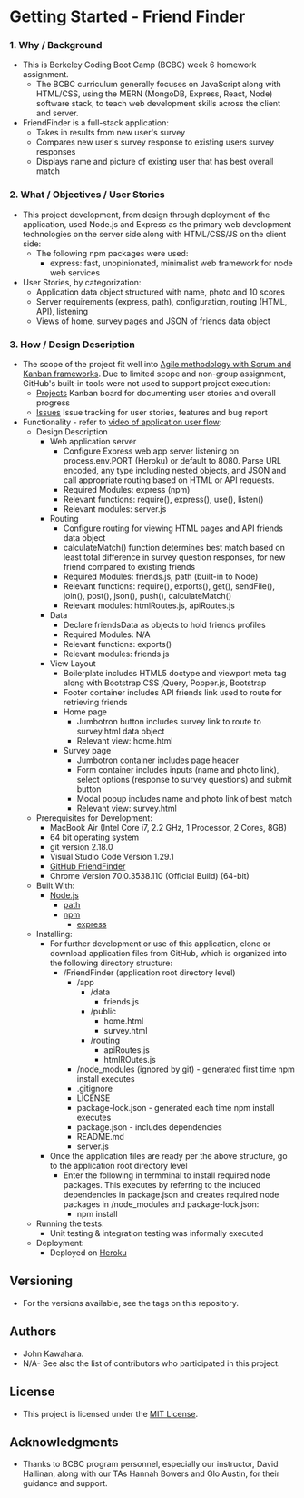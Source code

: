 # Getting Started - Friend Finder
### 1. Why / Background
  * This is Berkeley Coding Boot Camp (BCBC) week 6 homework assignment.
    * The BCBC curriculum generally focuses on JavaScript along with HTML/CSS, using the MERN (MongoDB, Express, React, Node) software stack, to teach web development skills across the client and server. 
  * FriendFinder is a full-stack application:
    * Takes in results from new user's survey
    * Compares new user's survey response to existing users survey responses 
    * Displays name and picture of existing user that has best overall match
 ### 2. What / Objectives / User Stories
  * This project development, from design through deployment of the application, used Node.js and Express as the primary web development technologies on the server side along with HTML/CSS/JS on the client side:
    * The following npm packages were used:
      * express: fast, unopinionated, minimalist web framework for node web services
  * User Stories, by categorization:
    * Application data object structured with name, photo and 10 scores
    * Server requirements (express, path), configuration, routing (HTML, API), listening
    * Views of home, survey pages and JSON of friends data object
 ### 3. How / Design Description
  * The scope of the project fit well into [Agile methodology with Scrum and Kanban frameworks](https://en.wikipedia.org/wiki/Agile_software_development). Due to limited scope and non-group assignment, GitHub's built-in tools were not used to support project execution:
    * [Projects](https://github.com/jkawahara/bamazon-cl/projects) Kanban board for documenting user stories and overall progress
    * [Issues](https://github.com/jkawahara/bamazon-cl/issues) Issue tracking for user stories, features and bug report
  * Functionality - refer to [video of application user flow](https://drive.google.com/open?id=1DEAWLvp-Pw_Qkdidk0QRRQQiEyQG0qUq):
    * Design Description
      * Web application server
        * Configure Express web app server listening on process.env.PORT (Heroku) or default to 8080. Parse URL encoded, any type including nested objects, and JSON and call appropriate routing based on HTML or API requests.
        * Required Modules: express (npm)
        * Relevant functions: require(), express(), use(), listen() 
        * Relevant modules: server.js
      * Routing
        * Configure routing for viewing HTML pages and API friends data object
        * calculateMatch() function determines best match based on least total difference in survey question responses, for new friend compared to existing friends 
        * Required Modules: friends.js, path (built-in to Node)
        * Relevant functions: require(), exports(), get(), sendFile(), join(), post(), json(), push(), calculateMatch()
        * Relevant modules: htmlRoutes.js, apiRoutes.js
      * Data
        * Declare friendsData as objects to hold friends profiles
        * Required Modules: N/A
        * Relevant functions: exports()
        * Relevant modules: friends.js
      * View Layout
        * Boilerplate includes HTML5 doctype and viewport meta tag along with Bootstrap CSS jQuery, Popper.js, Bootstrap
        * Footer container includes API friends link used to route for retrieving friends 
        * Home page
          * Jumbotron button includes survey link to route to survey.html
          data object
          * Relevant view: home.html
        * Survey page
          * Jumbotron container includes page header
          * Form container includes inputs (name and photo link), select options (response to survey questions) and submit button
          * Modal popup includes name and photo link of best match
          * Relevant view: survey.html
    * Prerequisites for Development:
      * MacBook Air (Intel Core i7, 2.2 GHz, 1 Processor, 2 Cores, 8GB)
      * 64 bit operating system 
      * git version 2.18.0
      * Visual Studio Code Version 1.29.1
      * [GitHub FriendFinder](https://github.com/jkawahara/FriendFinder)
      * Chrome Version 70.0.3538.110 (Official Build) (64-bit)
    * Built With:
      * [Node.js](https://nodejs.org/docs/latest/api/documentation.html)
        * [path](https://nodejs.org/api/path.html)
        * [npm](https://www.npmjs.com/)
          * [express](https://www.npmjs.com/package/express)
    * Installing:
      * For further development or use of this application, clone or download application files from GitHub, which is organized into the following directory structure:
        * /FriendFinder (application root directory level)
          * /app
            * /data
              * friends.js
            * /public
              * home.html
              * survey.html
            * /routing
              * apiRoutes.js
              * htmlROutes.js
          * /node_modules (ignored by git) - generated first time npm install executes
          * .gitignore
          * LICENSE
          * package-lock.json - generated each time npm install executes
          * package.json - includes dependencies
          * README.md
          * server.js
      * Once the application files are ready per the above structure, go to the application root directory level
        * Enter the following in termminal to install required node packages. This executes by referring to the included dependencies in package.json and creates required node packages in /node_modules and package-lock.json:
          * npm install
    * Running the tests:
      * Unit testing & integration testing was informally executed
    * Deployment:
      * Deployed on [Heroku](https://fierce-falls-39849.herokuapp.com/)
 ## Versioning
  * For the versions available, see the tags on this repository.
 ## Authors
  * John Kawahara.
  * N/A- See also the list of contributors who participated in this project.
 ## License
  * This project is licensed under the [MIT License](LICENSE).
 ## Acknowledgments
  * Thanks to BCBC program personnel, especially our instructor, David Hallinan, along with our TAs Hannah Bowers and Glo Austin, for their guidance and support.
